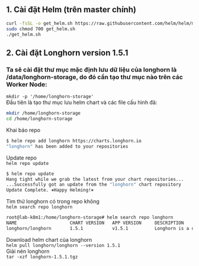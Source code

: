 ## 1. Cài đặt Helm (trên master chính)
```sh
curl -fsSL -o get_helm.sh https://raw.githubusercontent.com/helm/helm/main/scripts/get-helm-3
sudo chmod 700 get_helm.sh
./get_helm.sh
```  
## 2. Cài đặt Longhorn version 1.5.1  
### Ta sẽ cài đặt thư mục mặc định lưu dữ liệu của longhorn là /data/longhorn-storage, do đó cần tạo thư mục nào trên các Worker Node:  
`mkdir -p '/home/longhorn-storage'`  
Đầu tiên là tạo thư mục lưu helm chart và các file cấu hình đã:  
```sh
mkdir /home/longhorn-storage
cd /home/longhorn-storage
```
Khai báo repo  
```sh
$ helm repo add longhorn https://charts.longhorn.io
"longhorn" has been added to your repositories
```
Update repo  
`helm repo update`  
```sh
$ helm repo update
Hang tight while we grab the latest from your chart repositories...
...Successfully got an update from the "longhorn" chart repository
Update Complete. ⎈Happy Helming!⎈
```
Tìm thử longhorn có trong repo không  
`helm search repo longhorn`  
```sh
root@lab-k8m1:/home/longhorn-storage# helm search repo longhorn
NAME                    CHART VERSION   APP VERSION     DESCRIPTION
longhorn/longhorn       1.5.1           v1.5.1          Longhorn is a distributed block storage system ...
```
Download helm chart của longhorn  
`helm pull longhorn/longhorn --version 1.5.1`  
Giải nén longhorn  
`tar -xzf longhorn-1.5.1.tgz`  





